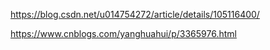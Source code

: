 https://blog.csdn.net/u014754272/article/details/105116400/

https://www.cnblogs.com/yanghuahui/p/3365976.html